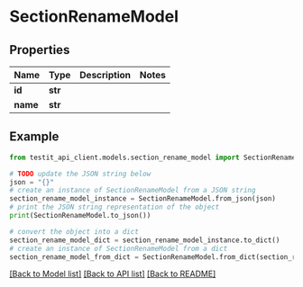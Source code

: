 # SectionRenameModel


## Properties

Name | Type | Description | Notes
------------ | ------------- | ------------- | -------------
**id** | **str** |  | 
**name** | **str** |  | 

## Example

```python
from testit_api_client.models.section_rename_model import SectionRenameModel

# TODO update the JSON string below
json = "{}"
# create an instance of SectionRenameModel from a JSON string
section_rename_model_instance = SectionRenameModel.from_json(json)
# print the JSON string representation of the object
print(SectionRenameModel.to_json())

# convert the object into a dict
section_rename_model_dict = section_rename_model_instance.to_dict()
# create an instance of SectionRenameModel from a dict
section_rename_model_from_dict = SectionRenameModel.from_dict(section_rename_model_dict)
```
[[Back to Model list]](../README.md#documentation-for-models) [[Back to API list]](../README.md#documentation-for-api-endpoints) [[Back to README]](../README.md)


